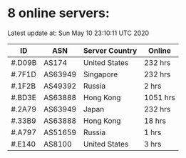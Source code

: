 # 8 online servers:

Latest update at: Sun May 10 23:10:11 UTC 2020

| ID | ASN | Server Country | Online |
| -- | --- | -------------- | ------ |
| #.D09B | AS174 | United States | 232 hrs |
| #.7F1D | AS63949 | Singapore | 232 hrs |
| #.1F2B | AS49392 | Russia | 2 hrs |
| #.BD3E | AS63888 | Hong Kong | 1051 hrs |
| #.2A79 | AS63949 | Japan | 232 hrs |
| #.33B9 | AS63888 | Hong Kong | 18 hrs |
| #.A797 | AS51659 | Russia | 1 hrs |
| #.E140 | AS8100 | United States | 3 hrs |

